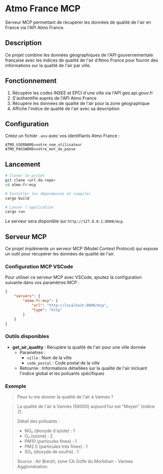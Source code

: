 # Atmo France MCP

Serveur MCP permettant de récupérer les données de qualité de l'air en France via l'API Atmo France.

## Description

Ce projet combine les données géographiques de l'API gouvernementale française avec les indices de qualité de l'air d'Atmo France pour fournir des informations sur la qualité de l'air par ville.

## Fonctionnement

1. Récupère les codes INSEE et EPCI d'une ville via l'API geo.api.gouv.fr
2. S'authentifie auprès de l'API Atmo France
3. Récupère les données de qualité de l'air pour la zone géographique
4. Affiche l'indice de qualité de l'air avec sa description

## Configuration

Créez un fichier `.env` avec vos identifiants Atmo France :

```env
ATMO_USERNAME=votre_nom_utilisateur
ATMO_PASSWORD=votre_mot_de_passe
```

## Lancement

```bash
# Cloner le projet
git clone <url-du-repo>
cd atmo-fr-mcp

# Installer les dépendances et compiler
cargo build

# Lancer l'application
cargo run
```

Le serveur sera disponible sur `http://127.0.0.1:8000/mcp`.

## Serveur MCP

Ce projet implémente un serveur MCP (Model Context Protocol) qui expose un outil pour récupérer les données de qualité de l'air.

### Configuration MCP VSCode

Pour utiliser ce serveur MCP avec VSCode, ajoutez la configuration suivante dans vos paramètres MCP :


```json
{
	"servers": {
		"atmo-fr-mcp": {
			"url": "http://localhost:8000/mcp",
			"type": "http"
		}
	}
}
```

### Outils disponibles

- **get_air_quality** : Récupère la qualité de l'air pour une ville donnée
  - Paramètres :
    - `ville` : Nom de la ville
    - `code_postal` : Code postal de la ville
  - Retourne : Informations détaillées sur la qualité de l'air incluant l'indice global et les polluants spécifiques

### Exemple

> Peux tu me donner la qualité de l'air à Vannes ?

> La qualité de l'air à Vannes (56000) aujourd'hui est "Moyen" (indice 2).
> 
> Détail des polluants :
> 
> - NO₂ (dioxyde d'azote) : 1
> - O₃ (ozone) : 2
> - PM10 (particules fines) : 1
> - PM2.5 (particules très fines) : 1
> - SO₂ (dioxyde de soufre) : 1
>
> Source : Air Breizh, zone CA Golfe du Morbihan - Vannes Agglomération.
